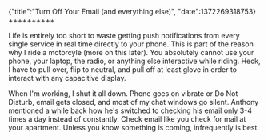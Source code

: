 {"title":"Turn Off Your Email (and everything else)", "date":1372269318753}
++++++++++

Life is entirely too short to waste getting push notifications from every single service in real time directly to your phone. This is part of the reason why I ride a motorcyle (more on this later). You absolutely cannot use your phone, your laptop, the radio, or anything else interactive while riding. Heck, I have to pull over, flip to neutral, and pull off at least glove in order to interact with any capacitive display.

When I'm working, I shut it all down. Phone goes on vibrate or Do Not Disturb, email gets closed, and most of my chat windows go silent. Anthony mentioned a while back how he's switched to checking his email only 3-4 times a day instead of constantly. Check email like you check for mail at your apartment. Unless you know something is coming, infrequently is best.